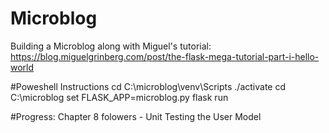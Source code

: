 # Microblog
Building a Microblog along with Miguel's tutorial: https://blog.miguelgrinberg.com/post/the-flask-mega-tutorial-part-i-hello-world

#Poweshell Instructions
cd C:\microblog\venv\Scripts
./activate
cd C:\microblog
set FLASK_APP=microblog.py
flask run


#Progress:
Chapter 8 folowers - Unit Testing the User Model
